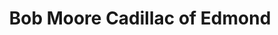 ---
title: "Bob Moore Cadillac of Edmond"
url: /oklahoma-city/bob-moore-cadillac-of-edmond/
shop: Autohaus
---